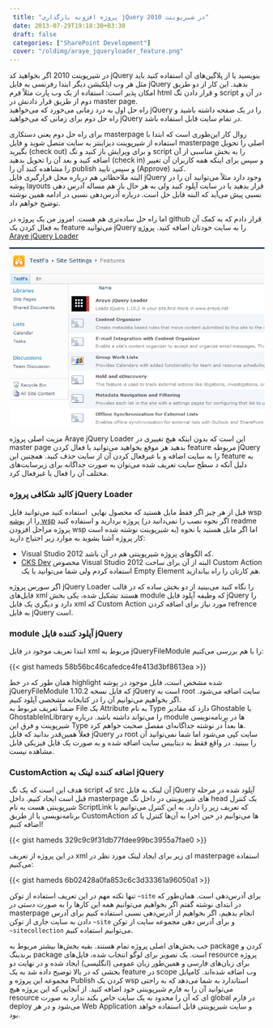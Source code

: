 ```yaml
---
 title: "پروژه افزونه بارگذاری jQuery در شیرپوینت 2010" 
 date: 2013-07-29T19:18:30+03:30
 draft: false 
 categories: ["SharePoint Development"]
 cover: "/oldimg/araye_jqueryloader_feature.png"
---
```


در شیرپوینت 2010 اگر بخواهید کد jQuery بنویسید یا از پلاگین‌های آن استفاده کنید باید مثل هر وب اپلکیشن دیگر ابتدا رفرنسی به فایل jQuery بدهید. این کار از دو طریق امکان پذیر است: استفاده از یک وب پارت مثلاً فرم html و قرار دادن تگ script در آن و دوم از طریق قرار دادنش در master page.  
راه حل اول به درد زمانی می‌خورد که می‌خواهید jQuery را در یک صفحه داشته باشید و راه حل دوم برای زمانی که می‌خواهید jQuery در تمام سایت قابل استفاده باشد.



برای راه حل دوم یعنی دستکاری masterpage روال کار این‌طوری است که ابتدا با استفاده از شیرپوینت دیزاینتر به سایت متصل شوید و فایل masterpage اصلی را تحویل بگیرید (check out) و برای ویرایش باز کنید و تگ script را به بخش مناسبی از آن اضافه کنید و بعد آن را تحویل بدهید (check in) و سپس برای اینکه همه کاربران آن تغییر را مشاهده کنند آن را publish و سپس تایید (Approve) کنید.  
البته ملاحظاتی هم درباره محل قرارگیری فایل jQuery وجود دارد مثلاً می‌توانید آن را در پوشه layouts قرار بدهید یا در سایت آپلود کنید ولی به هر حال باز هم مساله آدرس دهی نسبی پیش می‌آید که البته قابل حل است. درباره آدرس‌دهی نسبی در ادامه همین نوشته توضیح خواهم داد.



اما راه حل ساده‌تری هم هست. امروز من یک پروژه در github قرار دادم که به کمک آن به فعال کردن یک feature‌ می‌توانید jQuery را به سایت خودتان اضافه کنید. [پروژه Araye jQuery Loader](https://github.com/Hameds/Araye.SharePoint.jQueryLoader)



![](/oldimg/araye_jqueryloader_feature.png)



مزیت اصلی پروژه Araye jQuery Loader این است که بدون اینکه هیچ تغییری در master page بدهید هر موقع بخواهید می‌توانید با فعال کردن feature مربوطه jQuery را به سایت اضافه و با غیرفعال کردن آن از سایت حذف کنید. همچنین این feature به دلیل آنکه د سطح سایت تعریف شده می‌توان به صورت جداگانه برای زیرسایت‌های مختلف آن را فعال یا غیرفعال کرد.



### کالبد شکافی پروژه jQuery Loader



قبل از هر چیز اگر فقط مایل هستید که محصول نهایی  استفاده کنید می‌توانید فایل wsp را از [پوشه wsp](https://github.com/Hameds/Araye.SharePoint.jQueryLoader/tree/master/wsp) پروژه بردارید و استفاده کنید (اگر نحوه نصب را نمی‌دانید در readme پروژه مراحل افزودن wsp به شیرپوینت نوشته شده است) اما اگر مایل هستید با نحوه کار پروژه آشنا بشوید به موارد زیر احتیاج دارید:


- Visual Studio 2012 که الگوهای پروژه شیرپوینتی هم در آن باشد.
- [CKS Dev](http://cksdev.codeplex.com/) مخصوص Visual Studio 2012 البته از آن برای ساخت Custom Action استفاده کردم ولی شما می‌توانید با یک Empty Element هم کارتان را راه بیاندازید.



اگر سورس پروژه jQuery Loader را نگاه کنید می‌بینید از دو بخش ساده که در قالب فایل‌های xml هستند تشکیل شده، یکی بخش module که وظیفه آپلود فایل jQuery را دارد و دیگری یک فایل xml که Custom Action مورد نیاز برای اضافه کردن refrence به فایل jQuery است.



### module آپلود کننده فایل jQuery



ابتدا تعریف موجود در فایل xml مربوط به jQueryFileModule را با هم بررسی می‌کنیم:

{{< gist hameds 58b56bc46cafedce4fe413d3bf8613ea >}}



همان طور که در خط highlight شده مشخص است، فایل موجود در پوشه jQueryFileModule که فایل نسخه 1.10.2 jQuery است به root سایت اضافه می‌شود. اگر بخواهیم می‌توانیم آن را در کتابخانه مشخصی آپلود کنیم.  
ضمناً تعریف مربوط به File یک Attribute به نام Type دارد که مقادیر Ghostable یا GhostableInLibrary را می‌تواند داشته باشد. درباره module ها در برنامه‌نویسی شیرپوینت و فرق این Type ها بعداً در نوشته جداگانه‌ای مفصل صحبت خواهم کرد.   
فعلاً همین‌قدر بدانید که فایل jQuery در root سایت کپی می‌شود اما شما نمی‌توانید آن را ببینید. در واقع فقط به دیتابیس سایت اضافه شده و به صورت یک فایل فیزیکی قابل مشاهده نیست.



### CustomAction اضافه کننده لینک به jQuery



هدف این است که یک تگ script که src آن لینک به فایل jQuery آپلود شده در مرحله قبل است ایجاد کنیم. داخل masterpage های شیرپوینتی در داخل تگ head یک کنترل شیرپوینتی هست به نام ScriptLink که تعریف زیر را دارد. به این کنترل می‌توانیم با برنامه‌نویسی یا از طریق CustomAction ها می‌توانیم در حین اجرا به آن‌ها کنترل یا کد اضافه کنیم!

{{< gist hameds 329c9c9f31db77fdee99bc3955a7fae0 >}}

در این پروژه از تعریف xml ای زیر برای ایجاد لینک مورد نظر در masterpage استفاده می‌کنیم:

{{< gist hameds 6b02428a0fa853c6c3d33361a96050a1 >}}

تنها نکته مهم در این تعریف استفاده از توکن `~site` برای آدرس‌دهی است. همان‌طور که در ابتدای نوشته گفتم اگر بخواهیم می‌توانیم همه این کارها را به صورت دستی در masterpage انجام بدهیم، اگر بخواهیم از آدرس‌دهی نسبی استفاده کنیم برای آدرس دادن به سایت جاری از توکن `~site` و برای آدرس دهی مجموعه سایت از توکن `~sitecollection` می‌توانیم استفاده کنیم.



خب بخش‌های اصلی پروژه تمام هستند. بقیه بخش‌ها بیشتر مربوط به package کردن و برندینگ package است. یک تصویر برای لوگو انتخاب شده، فایل‌های resource پروژه برای زبان‌های فارسی و همین‌طور زبان عمومی (انگلیسی) ایجاد شده و در نهایت دو بخشی که در بالا توضیح داده شد به یک feature در scope وب اضافه شده‌اند. کامپایل مجموعه این پروژه و Publish کردن یک wsp استاندارد به شما می‌دهد که به راحتی می‌توانید آن را به فارم شیرپوینتی خود اضافه کنید. از آنجایی که این پروژه هیچ resource ای که آن را محدود به یک سایت خاص بکند ندارد به صورت global در فارم deploy می‌شود و در هر Web Application و سایت شیرپوینتی قابل استفاده خواهد بود.

